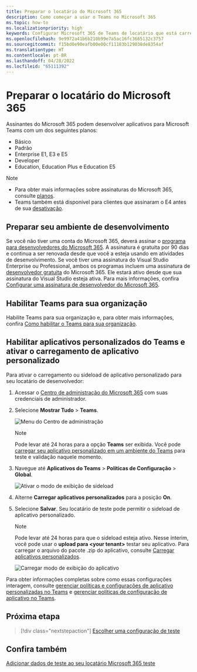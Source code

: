 ```yaml
---
title: Preparar o locatário do Microsoft 365
description: Como começar a usar o Teams no Microsoft 365
ms.topic: how-to
ms.localizationpriority: high
keywords: Configurar Microsoft 365 de Teams de locatário que está carregando
ms.openlocfilehash: 9e9972a41b6b210b99e7a5ac16fc3665132c3757
ms.sourcegitcommit: f15bd0e90eafb00e00cf11183b129038de8354af
ms.translationtype: HT
ms.contentlocale: pt-BR
ms.lasthandoff: 04/28/2022
ms.locfileid: "65111392"
---
```

# <a name="prepare-your-microsoft-365-tenant"></a>Preparar o locatário do Microsoft 365

Assinantes do Microsoft 365 podem desenvolver aplicativos para Microsoft Teams com um dos seguintes planos:

* Básico
* Padrão
* Enterprise E1, E3 e E5
* Developer
* Education, Education Plus e Education E5

> [!NOTE]
>
> * Para obter mais informações sobre assinaturas do Microsoft 365, consulte [planos](https://products.office.com/business/compare-more-office-365-for-business-plans).
> * Teams também está disponível para clientes que assinaram o E4 antes de sua [desativação](https://support.office.com//article/important-information-for-office-365-enterprise-e4-customers-f9572348-43a2-43fa-a3d8-3b6c9c042147).

## <a name="create-your-development-environment"></a>Preparar seu ambiente de desenvolvimento

Se você não tiver uma conta do Microsoft 365, deverá assinar o [programa para desenvolvedores do Microsoft 365](https://developer.microsoft.com/microsoft-365/dev-program). A assinatura é gratuita por 90 dias e continua a ser renovada desde que você a esteja usando em atividades de desenvolvimento. Se você tiver uma assinatura do Visual Studio Enterprise ou Professional, ambos os programas incluem uma assinatura de [desenvolvedor gratuita](https://aka.ms/MyVisualStudioBenefits) do Microsoft 365. Ele estará ativo desde que sua assinatura do Visual Studio esteja ativa. Para mais informações, confira [Configurar uma assinatura de desenvolvedor do Microsoft 365](/office/developer-program/office-365-developer-program-get-started).

## <a name="enable-teams-for-your-organization"></a>Habilitar Teams para sua organização

Habilite Teams para sua organização e, para obter mais informações, confira [Como habilitar o Teams para sua organização](/microsoftteams/enable-features-office-365).

## <a name="enable-custom-teams-apps-and-turn-on-custom-app-uploading"></a>Habilitar aplicativos personalizados do Teams e ativar o carregamento de aplicativo personalizado

Para ativar o carregamento ou sideload de aplicativo personalizado para seu locatário de desenvolvedor:

1. Acessar o [Centro de administração do Microsoft 365](https://admin.microsoft.com/Adminportal/Home?source=applauncher#/homepage#/) com suas credenciais de administrador.

2. Selecione **Mostrar Tudo** > **Teams**.

    ![Menu do Centro de administração](~/assets/images/prepare-test-tenant/admin-center.png)

    > [!Note]
    > Pode levar até 24 horas para a opção **Teams** ser exibida. Você pode [carregar seu aplicativo personalizado em um ambiente do Teams](/microsoftteams/upload-custom-apps#validate) para teste e validação naquele momento.

3. Navegue até **Aplicativos do Teams** > **Políticas de Configuração** > **Global**.

   ![Ativar o modo de exibição de sideload](~/assets/images/prepare-test-tenant/turn-on-sideload.png)

4. Alterne **Carregar aplicativos personalizados** para a posição **On**.

5. Selecione **Salvar**. Seu locatário de teste pode permitir o sideload de aplicativo personalizado.

    > [!Note]
    > Pode levar até 24 horas para que o sideload esteja ativo. Nesse ínterim, você pode usar o **upload para \<your tenant>** testar seu aplicativo. Para carregar o arquivo do pacote .zip do aplicativo, consulte [Carregar aplicativos personalizados](/microsoftteams/upload-custom-apps#upload).

    ![Carregar modo de exibição do aplicativo](~/assets/images/prepare-test-tenant/upload-for-contoso.png)

Para obter informações completas sobre como essas configurações interagem, consulte [gerenciar políticas e configurações de aplicativo personalizadas no Teams](/microsoftteams/teams-custom-app-policies-and-settings) e [gerenciar políticas de configuração de aplicativo no Teams](/microsoftteams/teams-app-setup-policies).

## <a name="next-step"></a>Próxima etapa

> [!div class="nextstepaction"]
> [Escolher uma configuração de teste](~/concepts/build-and-test/debug.md)

## <a name="see-also"></a>Confira também

[Adicionar dados de teste ao seu locatário Microsoft 365 teste](~/concepts/build-and-test/test-data.md)
